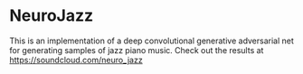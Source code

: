 # NeuroJazz
This is an implementation of a deep convolutional generative adversarial net for generating samples of jazz piano music. 
Check out the results at https://soundcloud.com/neuro_jazz
